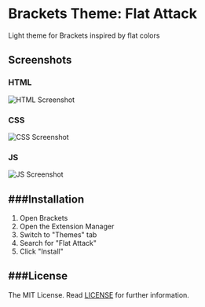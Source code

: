 Brackets Theme: Flat Attack
===

Light theme for Brackets inspired by flat colors

Screenshots
---

### HTML
![HTML Screenshot](https://github.com/ostranme/flat-attack/blob/master/screenshots/html.png)

### CSS
![CSS Screenshot](https://github.com/ostranme/flat-attack/blob/master/screenshots/css.png)

### JS
![JS Screenshot](https://github.com/ostranme/flat-attack/blob/master/screenshots/js.png)

###Installation
---

1. Open Brackets
2. Open the Extension Manager
3. Switch to "Themes" tab
4. Search for "Flat Attack"
5. Click "Install"

###License
---

The MIT License. Read [LICENSE](LICENSE) for further information.